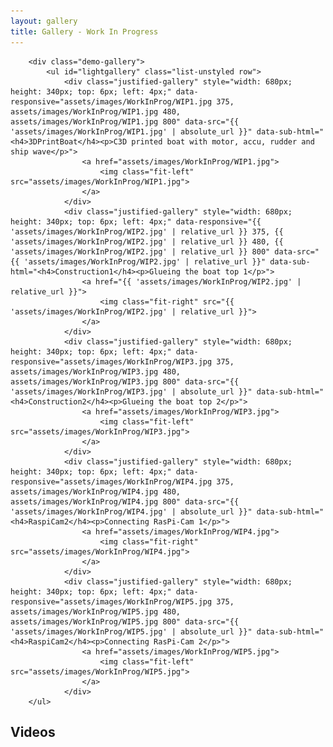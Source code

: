 ```yaml
---
layout: gallery
title: Gallery - Work In Progress
---
```


 <head>
       <style type="text/css">
            .demo-gallery > ul .justified-gallery {
              display: block;
              overflow: hidden;
              position: left;
              float: left;
              margin: 1em 0.5em 1em 1em;
              padding-right: 3em;
              border: solid 1px rgba(210, 215, 217, 0.75);
			  border-top: 0;
			  border-left: 0;
              border-bottom: 0;
            }
            .demo-gallery > ul {
             margin-bottom: 0;
            }
            .demo-gallery > ul > li {
                float: left;
                margin-bottom: 15px;
                margin-right: 20px;
                width: 200px;
            }
            .demo-gallery > ul > li a {
              border: 3px solid #FFF;
              border-radius: 3px;
              display: block;
              overflow: hidden;
              position: relative;
              float: left;
            }
            .demo-gallery > ul > li a > img {
              -webkit-transition: -webkit-transform 0.15s ease 0s;
              -moz-transition: -moz-transform 0.15s ease 0s;
              -o-transition: -o-transform 0.15s ease 0s;
              transition: transform 0.15s ease 0s;
              -webkit-transform: scale3d(1, 1, 1);
              transform: scale3d(1, 1, 1);
              height: 100%;
              width: 100%;
            }
            .demo-gallery > ul > li a:hover > img {
              -webkit-transform: scale3d(1.1, 1.1, 1.1);
              transform: scale3d(1.1, 1.1, 1.1);
            }
            .demo-gallery > ul > li a:hover .demo-gallery-poster > img {
              opacity: 1;
            }
            .demo-gallery > ul > li a .demo-gallery-poster {
              background-color: rgba(0, 0, 0, 0.1);
              bottom: 0;
              left: 0;
              position: absolute;
              right: 0;
              top: 0;
              -webkit-transition: background-color 0.15s ease 0s;
              -o-transition: background-color 0.15s ease 0s;
              transition: background-color 0.15s ease 0s;
            }
            .demo-gallery > ul > li a .demo-gallery-poster > img {
              left: 50%;
              margin-left: -10px;
              margin-top: -10px;
              opacity: 0;
              position: absolute;
              top: 50%;
              -webkit-transition: opacity 0.3s ease 0s;
              -o-transition: opacity 0.3s ease 0s;
              transition: opacity 0.3s ease 0s;
            }
            .demo-gallery > ul > li a:hover .demo-gallery-poster {
              background-color: rgba(0, 0, 0, 0.5);
            }
            .demo-gallery .justified-gallery > a > img {
              -webkit-transition: -webkit-transform 0.15s ease 0s;
              -moz-transition: -moz-transform 0.15s ease 0s;
              -o-transition: -o-transform 0.15s ease 0s;
              transition: transform 0.15s ease 0s;
              -webkit-transform: scale3d(1, 1, 1);
              transform: scale3d(1, 1, 1);
              height: 100%;
              width: 100%;
            }
            .demo-gallery .justified-gallery > a:hover > img {
              -webkit-transform: scale3d(1.1, 1.1, 1.1);
              transform: scale3d(1.1, 1.1, 1.1);
            }
            .demo-gallery .justified-gallery > a:hover .demo-gallery-poster > img {
              opacity: 1;
            }
            .demo-gallery .justified-gallery > a .demo-gallery-poster {
              background-color: rgba(0, 0, 0, 0.1);
              bottom: 0;
              left: 0;
              position: absolute;
              right: 0;
              top: 0;
              -webkit-transition: background-color 0.15s ease 0s;
              -o-transition: background-color 0.15s ease 0s;
              transition: background-color 0.15s ease 0s;
            }
            .demo-gallery .justified-gallery > a .demo-gallery-poster > img {
              left: 50%;
              margin-left: -10px;
              margin-top: -10px;
              opacity: 0;
              position: absolute;
              top: 50%;
              -webkit-transition: opacity 0.3s ease 0s;
              -o-transition: opacity 0.3s ease 0s;
              transition: opacity 0.3s ease 0s;
            }
            .demo-gallery .justified-gallery > a:hover .demo-gallery-poster {
              background-color: rgba(0, 0, 0, 0.5);
            }
            .demo-gallery .video .demo-gallery-poster img {
              height: 48px;
              margin-left: -24px;
              margin-top: -24px;
              opacity: 0.8;
              width: 48px;
            }
            .demo-gallery.dark > ul > li a {
              border: 3px solid #04070a;
            }
            .home .demo-gallery {
              padding-bottom: 80px;
            }
        </style>
<!-- jQuery version must be >= 1.8.0; -->
<script src="https://cdnjs.cloudflare.com/ajax/libs/jquery/3.3.1/jquery.min.js"></script>
</head>

<section>
    <body>
    
<!--style="width: 600px; height: 400px; top: 6px; left: 700px; opacity: 1;" -->
<!-- Container for the image gallery -->
        <div class="demo-gallery">
            <ul id="lightgallery" class="list-unstyled row">
                <div class="justified-gallery" style="width: 680px; height: 340px; top: 6px; left: 4px;" data-responsive="assets/images/WorkInProg/WIP1.jpg 375, assets/images/WorkInProg/WIP1.jpg 480, assets/images/WorkInProg/WIP1.jpg 800" data-src="{{ 'assets/images/WorkInProg/WIP1.jpg' | absolute_url }}" data-sub-html="<h4>3DPrintBoat</h4><p>C3D printed boat with motor, accu, rudder and ship wave</p>">
                    <a href="assets/images/WorkInProg/WIP1.jpg">
                        <img class="fit-left" src="assets/images/WorkInProg/WIP1.jpg">
                    </a>
                </div>
                <div class="justified-gallery" style="width: 680px; height: 340px; top: 6px; left: 4px;" data-responsive="{{ 'assets/images/WorkInProg/WIP2.jpg' | relative_url }} 375, {{ 'assets/images/WorkInProg/WIP2.jpg' | relative_url }} 480, {{ 'assets/images/WorkInProg/WIP2.jpg' | relative_url }} 800" data-src="{{ 'assets/images/WorkInProg/WIP2.jpg' | relative_url }}" data-sub-html="<h4>Construction1</h4><p>Glueing the boat top 1</p>">
                    <a href="{{ 'assets/images/WorkInProg/WIP2.jpg' | relative_url }}">
                        <img class="fit-right" src="{{ 'assets/images/WorkInProg/WIP2.jpg' | relative_url }}">
                    </a>
                </div>
                <div class="justified-gallery" style="width: 680px; height: 340px; top: 6px; left: 4px;" data-responsive="assets/images/WorkInProg/WIP3.jpg 375, assets/images/WorkInProg/WIP3.jpg 480, assets/images/WorkInProg/WIP3.jpg 800" data-src="{{ 'assets/images/WorkInProg/WIP3.jpg' | absolute_url }}" data-sub-html="<h4>Construction2</h4><p>Glueing the boat top 2</p>">
                    <a href="assets/images/WorkInProg/WIP3.jpg">
                        <img class="fit-left" src="assets/images/WorkInProg/WIP3.jpg">
                    </a>
                </div>
                <div class="justified-gallery" style="width: 680px; height: 340px; top: 6px; left: 4px;" data-responsive="assets/images/WorkInProg/WIP4.jpg 375, assets/images/WorkInProg/WIP4.jpg 480, assets/images/WorkInProg/WIP4.jpg 800" data-src="{{ 'assets/images/WorkInProg/WIP4.jpg' | absolute_url }}" data-sub-html="<h4>RaspiCam2</h4><p>Connecting RasPi-Cam 1</p>">
                    <a href="assets/images/WorkInProg/WIP4.jpg">
                        <img class="fit-right" src="assets/images/WorkInProg/WIP4.jpg">
                    </a>
                </div>
                <div class="justified-gallery" style="width: 680px; height: 340px; top: 6px; left: 4px;" data-responsive="assets/images/WorkInProg/WIP5.jpg 375, assets/images/WorkInProg/WIP5.jpg 480, assets/images/WorkInProg/WIP5.jpg 800" data-src="{{ 'assets/images/WorkInProg/WIP5.jpg' | absolute_url }}" data-sub-html="<h4>RaspiCam2</h4><p>Connecting RasPi-Cam 2</p>">
                    <a href="assets/images/WorkInProg/WIP5.jpg">
                        <img class="fit-left" src="assets/images/WorkInProg/WIP5.jpg">
                    </a>
                </div>              
        </ul>
</div>

<h1>Videos</h1>

<script type="text/javascript">
$(document).ready(function(){
    $('#lightgallery').lightGallery();
});
</script>
<script src="https://cdnjs.cloudflare.com/ajax/libs/jquery-mousewheel/3.1.13/jquery.mousewheel.min.js"></script>

<script src="https://cdnjs.cloudflare.com/ajax/libs/lightgallery/1.6.11/js/lightgallery-all.min.js"></script>
<script src="https://cdnjs.cloudflare.com/ajax/libs/picturefill/3.0.3/picturefill.min.js"></script>

<!-- lightgallery plugins -->
<script src="https://cdnjs.cloudflare.com/ajax/libs/lg-thumbnail/1.1.0/lg-thumbnail.min.js"></script>
<script src="https://cdnjs.cloudflare.com/ajax/libs/lg-fullscreen/1.0.1/lg-fullscreen.min.js"></script>
<script src="{{ 'assets/js/skel.min.js' | absolute_url }}"></script>
<script src="{{ 'assets/js/util.js' | absolute_url }}"></script>
<!--[if lte IE 8]><script src="{{ 'assets/js/ie/respond.min.js' | absolute_url }}"></script><![endif]-->
<script src="{{ 'assets/js/main.js' | absolute_url }}"></script>
</body> 

<section>
    
